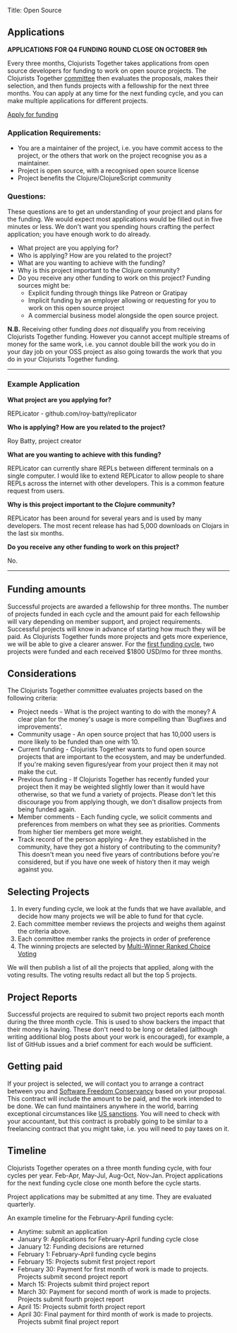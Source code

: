 Title: Open Source

## Applications

**APPLICATIONS FOR Q4 FUNDING ROUND CLOSE ON OCTOBER 9th**

Every three months, Clojurists Together takes applications from open source developers for funding to work on open source projects. The Clojurists Together [committee](/team) then evaluates the proposals, makes their selection, and then funds projects with a fellowship for the next three months. You can apply at any time for the next funding cycle, and you can make multiple applications for different projects.

<a href="https://docs.google.com/forms/d/1JD5OAbA0A8d0GFAGjY73Z2oKmmcQ-NZBrngBlqXdHnQ/viewform" class="become-a-member">Apply for funding</a>

</section>

### Application Requirements:

- You are a maintainer of the project, i.e. you have commit access to the project, or the others that work on the project recognise you as a maintainer.
- Project is open source, with a recognised open source license
- Project benefits the Clojure/ClojureScript community

### Questions:

These questions are to get an understanding of your project and plans for the funding. We would expect most applications would be filled out in five minutes or less. We don't want you spending hours crafting the perfect application; you have enough work to do already.

- What project are you applying for?
- Who is applying? How are you related to the project?
- What are you wanting to achieve with the funding?
- Why is this project important to the Clojure community?
- Do you receive any other funding to work on this project? Funding sources might be:
  - Explicit funding through things like Patreon or Gratipay
  - Implicit funding by an employer allowing or requesting for you to work on this open source project
  - A commercial business model alongside the open source project.

**N.B.** Receiving other funding _does not_ disqualify you from receiving Clojurists Together funding. However you cannot accept multiple streams of money for the same work, i.e. you cannot double bill the work you do in your day job on your OSS project as also going towards the work that you do in your Clojurists Together funding.

---

### Example Application

**What project are you applying for?**

REPLicator - github.com/roy-batty/replicator

**Who is applying? How are you related to the project?**

Roy Batty, project creator

**What are you wanting to achieve with this funding?**

REPLicator can currently share REPLs between different terminals on a single computer. I would like to extend REPLicator to allow people to share REPLs across the internet with other developers. This is a common feature request from users.

**Why is this project important to the Clojure community?**

REPLicator has been around for several years and is used by many developers. The most recent release has had 5,000 downloads on Clojars in the last six months.

**Do you receive any other funding to work on this project?**

No.

---

## Funding amounts

Successful projects are awarded a fellowship for three months. The number of projects funded in each cycle and the amount paid for each fellowship will vary depending on member support, and project requirements. Successful projects will know in advance of starting how much they will be paid. As Clojurists Together funds more projects and gets more experience, we will be able to give a clearer answer. For the [first funding cycle](https://clojuriststogether.org/news/q1-2018-funding-announcement/), two projects were funded and each received $1800 USD/mo for three months.

## Considerations

The Clojurists Together committee evaluates projects based on the following criteria:

- Project needs - What is the project wanting to do with the money? A clear plan for the money's usage is more compelling than 'Bugfixes and improvements'.
- Community usage - An open source project that has 10,000 users is more likely to be funded than one with 10.
- Current funding - Clojurists Together wants to fund open source projects that are important to the ecosystem, and may be underfunded. If you're making seven figures/year from your project then it may not make the cut.
- Previous funding - If Clojurists Together has recently funded your project then it may be weighted slightly lower than it would have otherwise, so that we fund a variety of projects. Please don't let this discourage you from applying though, we don't disallow projects from being funded again.
- Member comments - Each funding cycle, we solicit comments and preferences from members on what they see as priorities. Comments from higher tier members get more weight.
- Track record of the person applying - Are they established in the community, have they got a history of contributing to the community? This doesn't mean you need five years of contributions before you're considered, but if you have one week of history then it may weigh against you.

## Selecting Projects

1.  In every funding cycle, we look at the funds that we have available, and decide how many projects we will be able to fund for that cycle.
2.  Each committee member reviews the projects and weighs them against the criteria above.
3.  Each committee member ranks the projects in order of preference
4.  The winning projects are selected by [Multi-Winner Ranked Choice Voting](http://www.fairvote.org/multi_winner_rcv_example)

We will then publish a list of all the projects that applied, along with the voting results. The voting results redact all but the top 5 projects.

## Project Reports

Successful projects are required to submit two project reports each month during the three month cycle. This is used to show backers the impact that their money is having. These don't need to be long or detailed (although writing additional blog posts about your work is encouraged), for example, a list of GitHub issues and a brief comment for each would be sufficient.

## Getting paid

If your project is selected, we will contact you to arrange a contract between you and [Software Freedom Conservancy](https://sfconservancy.org) based on your proposal. This contract will include the amount to be paid, and the work intended to be done. We can fund maintainers anywhere in the world, barring exceptional circumstances like [US sanctions](https://www.treasury.gov/resource-center/sanctions/Programs/Pages/Programs.aspx). You will need to check with your accountant, but this contract is probably going to be similar to a freelancing contract that you might take, i.e. you will need to pay taxes on it.

## Timeline

Clojurists Together operates on a three month funding cycle, with four cycles per year. Feb-Apr, May-Jul, Aug-Oct, Nov-Jan. Project applications for the next funding cycle close one month before the cycle starts.

Project applications may be submitted at any time. They are evaluated quarterly.

An example timeline for the February-April funding cycle:

- Anytime: submit an application
- January 9: Applications for February-April funding cycle close
- January 12: Funding decisions are returned
- February 1: February-April funding cycle begins
- February 15: Projects submit first project report
- February 30: Payment for first month of work is made to projects. Projects submit second project report
- March 15: Projects submit third project report
- March 30: Payment for second month of work is made to projects. Projects submit fourth project report
- April 15: Projects submit forth project report
- April 30: Final payment for third month of work is made to projects. Projects submit final project report
